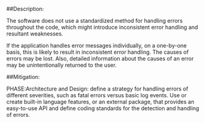 ##Description:

The software does not use a standardized method for handling errors throughout the code, which might introduce inconsistent error handling and resultant weaknesses.

If the application handles error messages individually, on a one-by-one basis, this is likely to result in inconsistent error handling. The causes of errors may be lost. Also, detailed information about the causes of an error may be unintentionally returned to the user.

##Mitigation:


PHASE:Architecture and Design:
define a strategy for handling errors of different severities, such as fatal errors versus basic log events. Use or create built-in language features, or an external package, that provides an easy-to-use API and define coding standards for the detection and handling of errors.

